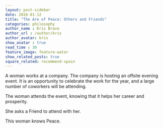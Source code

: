 ```yaml
---
layout: post-sidebar
date: 2016-01-12
title: "The Are of Peace: Others and Friends"
categories: philosophy
author_name : Kris Bravo
author_url : /author/kris
author_avatar: kris
show_avatar : true
read_time : 30
feature_image: feature-water
show_related_posts: true
square_related: recommend-spain
---
```


A woman works at a company. The company is hosting an offsite evening event. It is an opportunity to celebrate the work for the year, and a large number of coworkers will be attending.

The woman attends the event, knowing that it helps her career and prosperity. 

She asks a Friend to attend with her. 

This woman knows Peace.
